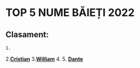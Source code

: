# TOP 5 NUME BĂIEȚI 2022

## Clasament:

    1.
2.[**Cristian**](./Cristian.md)
3.[**William**](./William.md)
    4.
    5. [**Dante**](./Dante.md) 